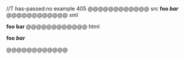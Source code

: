 //T has-passed:no
example 405
@@@@@@@@@@@@ src
**foo *bar***
@@@@@@@@@@@@ xml
<?xml version="1.0" encoding="UTF-8"?>
<!DOCTYPE document SYSTEM "CommonMark.dtd">
<document xmlns="http://commonmark.org/xml/1.0">
  <paragraph>
    <strong>
      <text>foo </text>
      <emph>
        <text>bar</text>
      </emph>
    </strong>
  </paragraph>
</document>
@@@@@@@@@@@@ html
<p><strong>foo <em>bar</em></strong></p>
@@@@@@@@@@@@
